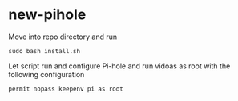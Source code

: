 # new-pihole
Move into repo directory and run
```
sudo bash install.sh
```
Let script run and configure Pi-hole and run vidoas as root with the following configuration
```
permit nopass keepenv pi as root
```
